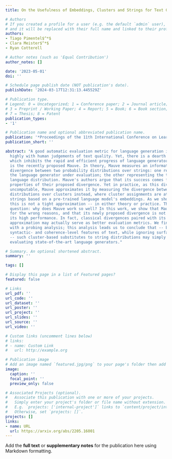 ```yaml
---
title: On the Usefulness of Embeddings, Clusters and Strings for Text Generation Evaluation

# Authors
# If you created a profile for a user (e.g. the default `admin` user), write the username (folder name) here
# and it will be replaced with their full name and linked to their profile.
authors:
- Tiago Pimentel$^*$
- Clara Meister$^*$
- Ryan Cotterell

# Author notes (such as 'Equal Contribution')
author_notes: []

date: '2023-05-01'
doi: ''

# Schedule page publish date (NOT publication's date).
publishDate: '2024-03-17T12:31:13.445529Z'

# Publication type.
# Legend: 0 = Uncategorized; 1 = Conference paper; 2 = Journal article;
# 3 = Preprint / Working Paper; 4 = Report; 5 = Book; 6 = Book section;
# 7 = Thesis; 8 = Patent
publication_types:
- '1'

# Publication name and optional abbreviated publication name.
publication: '*Proceedings of the 11th International Conference on Learning Representations*'
publication_short: ''

abstract: "A good automatic evaluation metric for language generation ideally correlates
  highly with human judgements of text quality. Yet, there is a dearth of such metrics,
  which inhibits the rapid and efficient progress of language generators. One exception
  is the recently proposed Mauve. In theory, Mauve measures an information-theoretic
  divergence between two probability distributions over strings: one representing
  the language generator under evaluation; the other representing the true natural
  language distribution. Mauve's authors argue that its success comes from the qualitative
  properties of their proposed divergence. Yet in practice, as this divergence is
  uncomputable, Mauve approximates it by measuring the divergence between multinomial
  distributions over clusters instead, where cluster assignments are attained by grouping
  strings based on a pre-trained language model's embeddings. As we show, however,
  this is not a tight approximation -- in either theory or practice. This begs the
  question: why does Mauve work so well? In this work, we show that Mauve was right
  for the wrong reasons, and that its newly proposed divergence is not necessary for
  its high performance. In fact, classical divergences paired with its proposed cluster-based
  approximation may actually serve as better evaluation metrics. We finish the paper
  with a probing analysis; this analysis leads us to conclude that -- by encoding
  syntactic- and coherence-level features of text, while ignoring surface-level features
  -- such cluster-based substitutes to string distributions may simply be better for
  evaluating state-of-the-art language generators."

# Summary. An optional shortened abstract.
summary: ''

tags: []

# Display this page in a list of Featured pages?
featured: false

# Links
url_pdf: ''
url_code: ''
url_dataset: ''
url_poster: ''
url_project: ''
url_slides: ''
url_source: ''
url_video: ''

# Custom links (uncomment lines below)
# links:
# - name: Custom Link
#   url: http://example.org

# Publication image
# Add an image named `featured.jpg/png` to your page's folder then add a caption below.
image:
  caption: ''
  focal_point: ''
  preview_only: false

# Associated Projects (optional).
#   Associate this publication with one or more of your projects.
#   Simply enter your project's folder or file name without extension.
#   E.g. `projects: ['internal-project']` links to `content/project/internal-project/index.md`.
#   Otherwise, set `projects: []`.
projects: []
links:
- name: URL
  url: https://arxiv.org/abs/2205.16001
---
```


Add the **full text** or **supplementary notes** for the publication here using Markdown formatting.
